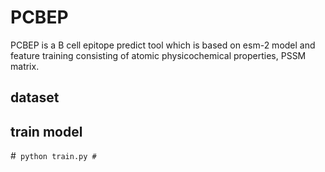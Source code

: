 # PCBEP
PCBEP is a B cell epitope predict tool which is based on esm-2 model and feature training consisting of atomic physicochemical properties, PSSM matrix.
## dataset 

## train model
#```
python train.py
#```

